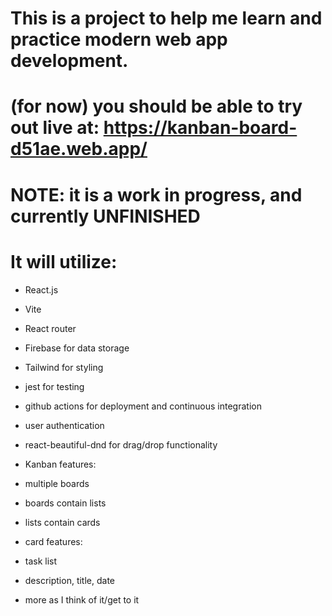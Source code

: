 # This is a project to help me learn and practice modern web app development.

# (for now) you should be able to try out live at: https://kanban-board-d51ae.web.app/

# NOTE: it is a work in progress, and currently UNFINISHED

# It will utilize:

- React.js
- Vite
- React router
- Firebase for data storage
- Tailwind for styling
- jest for testing
- github actions for deployment and continuous integration
- user authentication
- react-beautiful-dnd for drag/drop functionality

- Kanban features:
- multiple boards
- boards contain lists
- lists contain cards

- card features:
- task list
- description, title, date
- more as I think of it/get to it
